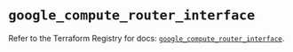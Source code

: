 # `google_compute_router_interface`

Refer to the Terraform Registry for docs: [`google_compute_router_interface`](https://registry.terraform.io/providers/hashicorp/google/6.18.1/docs/resources/compute_router_interface).
